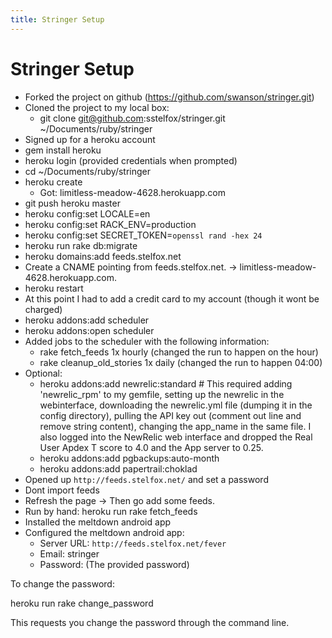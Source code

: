 ```yaml
---
title: Stringer Setup
---
```


# Stringer Setup

* Forked the project on github (https://github.com/swanson/stringer.git)
* Cloned the project to my local box:
  * git clone git@github.com:sstelfox/stringer.git ~/Documents/ruby/stringer
* Signed up for a heroku account
* gem install heroku
* heroku login (provided credentials when prompted)
* cd ~/Documents/ruby/stringer
* heroku create
  * Got: limitless-meadow-4628.herokuapp.com
* git push heroku master
* heroku config:set LOCALE=en
* heroku config:set RACK_ENV=production
* heroku config:set SECRET_TOKEN=`openssl rand -hex 24`
* heroku run rake db:migrate
* heroku domains:add feeds.stelfox.net
* Create a CNAME pointing from feeds.stelfox.net. -> limitless-meadow-4628.herokuapp.com.
* heroku restart
* At this point I had to add a credit card to my account (though it wont be charged)
* heroku addons:add scheduler
* heroku addons:open scheduler
* Added jobs to the scheduler with the following information:
  * rake fetch_feeds          1x  hourly (changed the run to happen on the hour)
  * rake cleanup_old_stories  1x  daily  (changed the run to happen 04:00)
* Optional:
  * heroku addons:add newrelic:standard # This required adding 'newrelic_rpm' to
    my gemfile, setting up the newrelic in the webinterface, downloading the
    newrelic.yml file (dumping it in the config directory), pulling the API key
    out (comment out line and remove string content), changing the app_name in
    the same file. I also logged into the NewRelic web interface and dropped the
    Real User Apdex T score to 4.0 and the App server to 0.25.
  * heroku addons:add pgbackups:auto-month
  * heroku addons:add papertrail:choklad
* Opened up `http://feeds.stelfox.net/` and set a password
* Dont import feeds
* Refresh the page -> Then go add some feeds.
* Run by hand: heroku run rake fetch_feeds
* Installed the meltdown android app
* Configured the meltdown android app:
  * Server URL: `http://feeds.stelfox.net/fever`
  * Email:      stringer
  * Password:   (The provided password)

To change the password:

  heroku run rake change_password

This requests you change the password through the command line.
